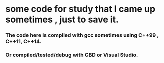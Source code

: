 # some code for study that I came up sometimes , just to save it.
### The code here is compiled with gcc sometimes using C++99 , C++11, C++14.
### Or compiled/tested/debug with GBD or Visual Studio.
